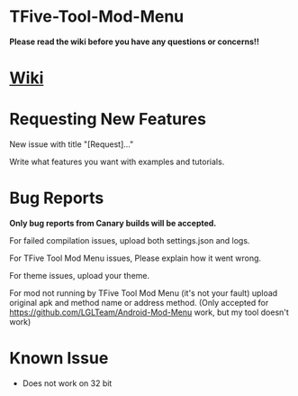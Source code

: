 # TFive-Tool-Mod-Menu

**Please read the wiki before you have any questions or concerns!!**

# [Wiki](https://github.com/T5ive/TFive-Tool-Mod-Menu/wiki)

# Requesting New Features

New issue with title "[Request]..."

Write what features you want with examples and tutorials.

# Bug Reports

**Only bug reports from Canary builds will be accepted.**

For failed compilation issues, upload both settings.json and logs.

For TFive Tool Mod Menu issues, Please explain how it went wrong.

For theme issues, upload your theme.

For mod not running by TFive Tool Mod Menu (it's not your fault) upload original apk and method name or address method. (Only accepted for https://github.com/LGLTeam/Android-Mod-Menu work, but my tool doesn't work)

# Known Issue

- Does not work on 32 bit
